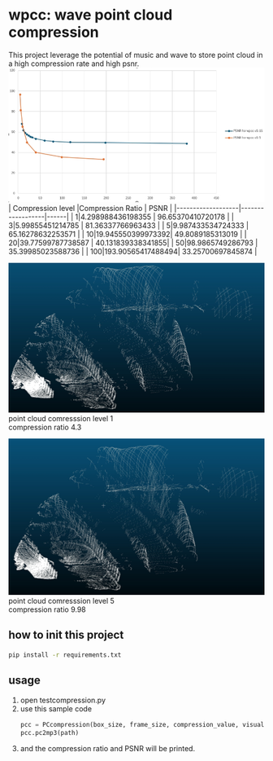 # wpcc: wave point cloud compression
This project leverage the potential of music and wave to store point cloud in a high compression rate and high psnr.  
![Compression Ratio vs. PSNR](./CRvsPSNR.png)  
| Compression level |Compression Ratio | PSNR |
|-------------------|------------------|------|
| 1|4.298988436198355 | 96.65370410720178 |
| 3|5.99855451214785  | 81.36337766963433 |
| 5|9.987433534724333 | 65.16278632253571 |
| 10|19.945550399973392| 49.8089185313019  |
| 20|39.77599787738587 | 40.131839338341855|
| 50|98.9865749286793  | 35.39985023588736 |
| 100|193.90565417488494| 33.25700697845874 | 




![point cloud compression level 1](./PCClevel1.png)
point cloud comresssion level 1  
compression ratio 4.3

![point cloud compression level 5](./PCClevel5.png)
point cloud comresssion level 5  
compression ratio 9.98


## how to init this project
``` bash  
pip install -r requirements.txt
```
## usage

1. open testcompression.py
1. use this sample code 
    ```python
    pcc = PCcompression(box_size, frame_size, compression_value, visualize, use8bit)
    pcc.pc2mp3(path)
    ```
1. and the compression ratio and PSNR will be printed.
